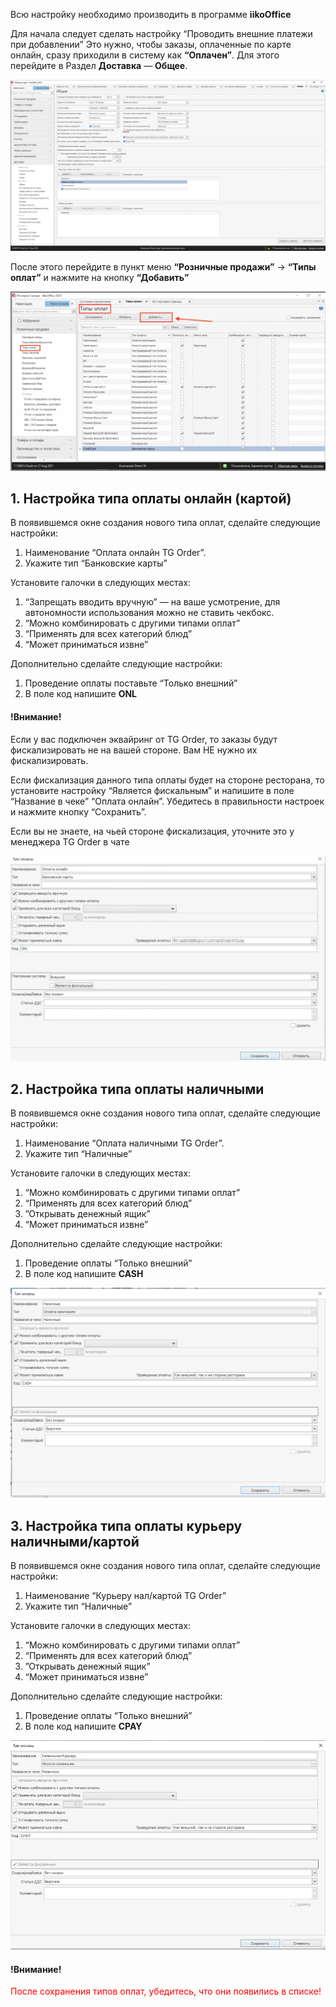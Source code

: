 Всю настройку необходимо производить в программе **iikoOffice**

Для начала следует сделать настройку “Проводить внешние платежи при добавлении” Это нужно, чтобы заказы, оплаченные по карте онлайн, сразу приходили в систему как **“Оплачен”**. Для этого перейдите в Раздел **Доставка** — **Общее**.

![paytype2](files/paytype2.webp)

После этого перейдите в пункт меню 
**“Розничные продажи”** -> **“Типы оплат”** и нажмите на кнопку **“Добавить”**

![paytype1](files/paytype1.png)

## 1. Настройка типа оплаты онлайн (картой)

В появившемся окне создания нового типа оплат, сделайте следующие настройки: 
1. Наименование “Оплата онлайн TG Order”. 
2. Укажите тип “Банковские карты”

Установите галочки в следующих местах: 
1. “Запрещать вводить вручную” — на ваше усмотрение, для автономности использования можно не ставить чекбокс. 
2. “Можно комбинировать с другими типами оплат” 
3. “Применять для всех категорий блюд” 
4. “Может приниматься извне”

Дополнительно сделайте следующие настройки:
1. Проведение оплаты поставьте “Только внешний”
2. В поле код напишите **ONL**

#### !Внимание! 

Если у вас подключен эквайринг от TG Order, то заказы будут фискализировать не на вашей стороне. Вам НЕ нужно их фискализировать. 

Если фискализация данного типа оплаты будет на стороне ресторана, то установите настройку “Является фискальным” и напишите в поле “Название в чеке” “Оплата онлайн”. Убедитесь в правильности настроек и нажмите кнопку “Сохранить”. 

Если вы не знаете, на чьей стороне фискализация, уточните это у менеджера TG Order в чате

![paytype3](files/paytype3.webp)

## 2. Настройка типа оплаты наличными

В появившемся окне создания нового типа оплат, сделайте следующие настройки:
1. Наименование “Оплата наличными TG Order”. 
2. Укажите тип “Наличные”

Установите галочки в следующих местах: 
1. “Можно комбинировать с другими типами оплат” 
2. “Применять для всех категорий блюд” 
3. ”Открывать денежный ящик” 
4. “Может приниматься извне”

Дополнительно сделайте следующие настройки:
1. Проведение оплаты “Только внешний”
2. В поле код напишите **CASH**

![paytype4](files/paytype4.png)

## 3. Настройка типа оплаты курьеру наличными/картой

В появившемся окне создания нового типа оплат, сделайте следующие настройки:
1. Наименование “Курьеру нал/картой TG Order” 
2. Укажите тип “Наличные”

Установите галочки в следующих местах: 
1. “Можно комбинировать с другими типами оплат” 
2. “Применять для всех категорий блюд” 
3. ”Открывать денежный ящик” 
4. “Может приниматься извне”

Дополнительно сделайте следующие настройки:
1. Проведение оплаты “Только внешний”
2. В поле код напишите **CPAY**

![paytype5](files/paytype5.webp)


#### !Внимание! 
<span style="color:rgb(255, 0, 0)">После сохранения типов оплат, убедитесь, что они появились в списке!
</span> 